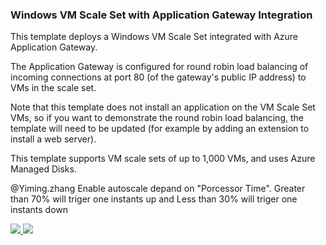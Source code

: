### Windows VM Scale Set with Application Gateway Integration ###

This template deploys a Windows VM Scale Set integrated with Azure Application Gateway.

The Application Gateway is configured for round robin load balancing of incoming connections at port 80 (of the gateway's public IP address) to VMs in the scale set. 
 
Note that this template does not install an application on the VM Scale Set VMs, so if you want to demonstrate the round robin load balancing, the template will need to be updated (for example by adding an extension to install a web server). 

This template supports VM scale sets of up to 1,000 VMs, and uses Azure Managed Disks.

@Yiming.zhang Enable autoscale depand on "Porcessor Time". Greater than 70% will triger one instants up and Less than 30% will triger one instants down

<a href="https://portal.azure.cn/#create/Microsoft.Template/uri/https%3A%2F%2Fraw.githubusercontent.com%2Fdafoyiming%2Fazure-quick-start-china%2Fmeat%2F201-vmss-windows-app-gateway-autoscale%2Fazuredeploy.json" target="_blank">
    <img src="http://azuredeploy.net/deploybutton.png"/>
</a>
<a href="http://armviz.io/#/?load=https%3A%2F%2Fraw.githubusercontent.com%2FAzure%2Fazure-quickstart-templates%2Fmaster%2F201-vmss-windows-app-gateway%2Fazuredeploy.json" target="_blank">
    <img src="http://armviz.io/visualizebutton.png"/>
</a>

